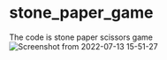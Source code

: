 # stone_paper_game
The code is stone paper scissors game
![Screenshot from 2022-07-13 15-51-27](https://user-images.githubusercontent.com/100260281/178712364-fc7a7c3d-30bd-4bb9-946d-ea7a8c4c9c18.png)
